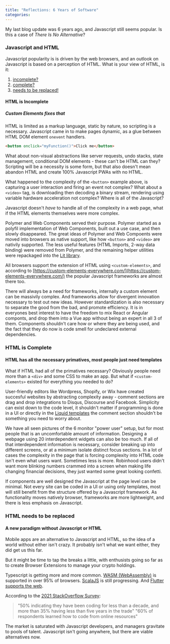 ```yaml
---
title: "Reflections: 6 Years of Software"
categories:
---
```

My last blog update was 6 years ago, and Javascript still seems popular. Is this a case of _There Is No Alternative_?

### Javascript and HTML

Javascript popularity is is driven by the web browsers, and an outlook on Javascript is based on a perception of HTML.
What is your view of HTML, is it:
1. [incomplete?](#html-is-incomplete)
2. [complete?](#html-is-complete)
3. [needs to be replaced!](#html-needs-to-be-replaced)

#### HTML is Incomplete
##### Custom Elements fixes that

HTML is limited as a markup language, static by nature, so scripting is a necessary. Javascript came in to make pages dynamic, as a glue between HTML DOM element `onevent` handlers. 

```html
<button onclick="myFunction()">Click me</button>
```

What about non-visual abstractions like server requests, undo stacks, state management, conditional DOM elements - these can't be HTML can they?  Scripting will be a necessity is some form, but that also doesn't mean abandon HTML and create 100% Javascript PWAs with no HTML.

What happened to the complexity of the `<button>` example above, is capturing a user interaction and firing an event not complex? What about a `<video>` tag, is downloading then decoding a binary stream, rendering using variable hardware acceleration not complex? Where is all of the Javascript?

Javascript doesn't _have_ to handle all of the complexity in a web page, what if the HTML elements themselves were more complex. 

Polymer and Web Components served their purpose.  Polymer started as a polyfil implementation of Web Components, built out a use case, and then slowly disappeared. The great ideas of Polymer and Web Compoents were moved into browsers as native support, like how `<button>` and `<video>` are nativily supported. The less useful features (HTML Imports, 2-way data binding) were removed from Polymer, and the remaining helper utilities were repackaged into the [Lit library](https://lit.dev/).

All browsers support the extension of HTML using `<custom-elements>`, and according to [https://custom-elements-everywhere.com/](https://custom-elements-everywhere.com/) the popular Javascript frameworks are almost there too.

There will always be a need for frameworks, internally a custom element can be massivily complex. And frameworks allow for divergent innovation necessary to test out new ideas. However standardization is also necessary to separate the good from the bad, and promote efficiency. It is in everyones best interest to have the freedom to mix React or Angular componts, and drop them into a Vue app without being an expert in all 3 of them.  Components shouldn't care how or where they are being used, and the fact that they do now is code smell for undeclared external dependencies.

### HTML is Complete
#### HTML has all the necessary primatives, most people just need templates

What if HTML had all of the primatives necessary?  Obviously people need more than a `<div>` and some CSS to make an app.  But what if `<custom-elements>` existed for everything you needed to do?

User-friendly editors like Wordpress, Shopify, or Wix have created succesful websites by abstracting complexity away - comment sections are drag and drop integrations to Disqus, Discourse and Facebook.  Simplicity can exist down to the code level, it shouldn't matter if programming is done in a UI or directly in the [Liquid templates](https://shopify.github.io/liquid/) the comment section shouldn't be something you need to worry about. 

We have all seen pictures of the 6 monitor "power user" setup, but for most people that is an uncomfortable amount of information.  Designing a webpage using 20 interdependent widgets can also be too much.  If all of that interdependent information is necessary, consider breaking up into different screens, or at a minimum isolate distinct focus sections.  In a lot of cases the complexity in the page that is forcing complexity into HTML code isn't even what users want.  Sometimes less is more. Robinhood users didn't want more blinking numbers crammed into a screen when making life changing financial decisions, they just wanted some great looking confetti.

If components are well designed the Javascript at the page level can be minimal. Not every site can be coded in a UI or using only templates, most will still benefit from the structure offered by a Javascript framework.  As functionality moves natively browser, frameworks are more lightweight, and there is less emphasis on Javascript.

### HTML needs to be replaced
#### A new paradigm without Javascript or HTML

Mobile apps are an alternative to Javascript and HTML, so the idea of a world without either isn't crazy.  It probably isn't what we want either, they did get us this far. 

But it might be time to tap the breaks a little, with enthusists going so far as to create Browser Extensions to manage your crypto holdings.

Typescript is getting more and more common. 
[WASM (WebAssembly)](https://en.wikipedia.org/wiki/WebAssembly) is supported in over 95% of browsers.  [ScalaJS](https://www.scala-js.org) is still progressing.
And [Flutter supports the web](https://flutter.dev/multi-platform/web).

According to the [2021 StackOverflow Survey](https://insights.stackoverflow.com/survey/2021):
> "50% indicating they have been coding for less than a decade, and more than 35% having less than five years in the trade"
> "60% of respondents learned how to code from online resources"

The market is saturated with Javascript developers, and managers gravitate to pools of talent.  Javascript isn't going anywhere, but there are viable alternatives now.
